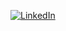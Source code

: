 [![LinkedIn](https://img.shields.io/badge/LinkedIn-Profile-blue?logo=linkedin)](https://www.linkedin.com/in/dev-dc/)
